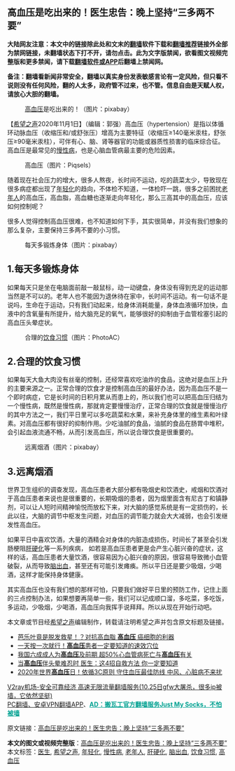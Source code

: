  <h2>高血压是吃出来的！医生忠告：晚上坚持“三多两不要”</h2> <p class="notice"><b>大陆网友注意：本文中的链接除此处和文末的<a href="https://github.com/bannedbook/fanqiang" >翻墙</a>软件下载和<a href="https://github.com/killgcd/justmysocks/blob/master/README.md">翻墙推荐</a>链接外全部为禁网链接，未翻墙状态下打不开，请勿点击。此为文字版禁闻，欲看图文视频完整版和更多禁闻，请下载<a href="https://github.com/bannedbook/fanqiang">翻墙软件或APP</a>后翻墙上禁闻网。</p><p>备注：翻墙看新闻非常安全，翻墙以真实身份发表敏感言论有一定风险，但只看不说则没有任何风险，翻的人太多，政府管不过来，也不管。信息自由是天赋人权，请放心大胆的翻墙。</b></p>  <div class="entry"> <figure><figcaption><a href="https://www.bannedbook.org/bnews/tag/%e9%ab%98%e8%a1%80%e5%8e%8b/" class="st_tag internal_tag" rel="tag" title="标签 高血压 下的日志">高血压</a>是吃出来的！（图片：pixabay）</figcaption></figure> <p>【<span class='wp_keywordlink_affiliate'><a href="https://www.soundofhope.org" title="希望之声" target="_blank">希望之声</a></span>2020年11月1日】（编辑：郭强）高血压（hypertension）是指以体循环动脉血压（收缩压和/或舒张压）增高为主要特征（收缩压≥140毫米汞柱，舒张压≥90毫米汞柱），可伴有心、脑、肾等器官的功能或器质性损害的临床综合征。高血压是最常见的<a href="https://www.bannedbook.org/bnews/tag/%E6%85%A2%E6%80%A7%E7%97%85/" class="st_tag internal_tag" rel="tag" title="标签 慢性病 下的日志">慢性病</a>，也是心脑血管病最主要的危险因素。</p> <figure><figcaption>高血压（图片：Piqsels）</figcaption></figure> <p>随着现在社会压力的增大，很多人熬夜，长时间不运动，吃的蔬菜太少，导致现在很多病症都出现了<a href="https://www.bannedbook.org/bnews/tag/%E5%B9%B4%E8%BD%BB%E5%8C%96/" class="st_tag internal_tag" rel="tag" title="标签 年轻化 下的日志">年轻化</a>的趋向，不体检不知道，一体检吓一跳，很多之前困扰<a href="https://www.bannedbook.org/bnews/tag/%E8%80%81%E5%B9%B4%E4%BA%BA/" class="st_tag internal_tag" rel="tag" title="标签 老年人 下的日志">老年人</a>的高血压，高血脂，高血糖也逐渐走向年轻化，那么三高其中的高血压，应该如何控制呢？</p>  <p>很多人觉得控制高血压很难，也不知道如何下手，其实很简单，并没有我们想象的那么复杂，主要保持三多两不要的小习惯。</p> <figure><figcaption>每天多锻炼身体（图片：pixabay）</figcaption></figure> <h2>1.每天多锻炼身体</h2> <p>如果每天只是坐在电脑面前敲一敲鼠标，动一动键盘，身体没有得到充足的运动那当然是不可以的。老年人也不能因为退休待在家中，长时间不运动。有一句话不是说吗，生命在于运动，只有我们动起来，给身体消耗能量，身体血液循环加快，血液中的含氧量有所提升，给大脑充足的氧气，能够很好的抑制由于血管栓塞引起的高血压头晕症状。</p>  <figure><figcaption>合理的<a href="https://www.bannedbook.org/bnews/tag/%E9%A5%AE%E9%A3%9F%E4%B9%A0%E6%83%AF/" class="st_tag internal_tag" rel="tag" title="标签 饮食习惯 下的日志">饮食习惯</a>（图片：PhotoAC）</figcaption></figure> <h2>2.合理的饮食习惯</h2> <p>如果每天大鱼大肉没有丝毫的控制，还经常喜欢吃油炸的食品，这绝对是血压上升的主要来源之一。正常合理的饮食才是控制高血压的最好办法，因为高血压不是一个即时病症，它是长时间的日积月累从而患上的，所以我们也可以把高血压归结为一个慢性病，既然是慢性病，那就肯定要慢慢治疗，正常合理的饮食就是慢慢治疗的其中方法之一，我们平日里可以多吃蔬菜和水果，来补充身体里的维生素和叶绿素。对高血压都有很好的抑制作用。少吃油腻的食品，油腻的食品在肠胃中堆积，会引起血液流通不畅，从而引发高血压，所以说合理饮食是很重要的。</p> <figure><figcaption>远离烟酒（图片：pixabay）</figcaption></figure> <h2>3.远离烟酒</h2> <p>世界卫生组织的调查发现，高血压患者大部分都有吸烟史和饮酒史，戒烟和饮酒对于高血压患者来说也是很重要的，长期吸烟的患者，因为烟里面含有尼古丁和镇静剂，可以让人短时间精神愉悦而放松下来，对大脑的感觉系统是有一定损伤的，长此以往，大脑的调节中枢发生问题，对血压的调节能力就会大大减弱，也会引发继发性高血压。</p>  <p>如果平日中喜欢饮酒，大量的酒精会对身体的内脏造成损伤，时间长了甚至会引发肠梗阻<a href="https://www.bannedbook.org/bnews/tag/%e8%82%9d%e7%a1%ac%e5%8c%96/" class="st_tag internal_tag" rel="tag" title="标签 肝硬化 下的日志">肝硬化</a>等一系列疾病， 如若是高血压患者更是会产生心脏兴奋的症状，这样的话，高血压患者大量饮酒，很容易因为心脏兴奋的原因，很容易导致微小血管破裂，从而导致<a href="https://www.bannedbook.org/bnews/tag/%E8%84%91%E5%87%BA%E8%A1%80/" class="st_tag internal_tag" rel="tag" title="标签 脑出血 下的日志">脑出血</a>，甚至还有可能引发瘫痪。所以平日还是要少吸烟，少喝酒，这样才能保持身体健康。</p> <p>其实高血压也没有我们想的那样可怕，只要我们做好平日里的预防工作，记住上面的三点控制办法，如果想要再简单一些，我们可以记成顺口溜，多吃菜，多吃饭，多运动，少吸烟，少喝酒，高血压向我挥手说拜拜。所以从现在开始行动吧。</p>  <p>本文章或节目经<a href="https://www.bannedbook.org/bnews/tag/%e5%b8%8c%e6%9c%9b%e4%b9%8b%e5%a3%b0/" class="st_tag internal_tag" rel="tag" title="标签 希望之声 下的日志">希望之声</a>编辑制作，转载请注明希望之声并包含原文标题及链接。</p> <ul class='op-related-articles' title='相关阅读'> <li><a href='https://www.bannedbook.org/bnews/health/20201030/1422664.html' target='_blank'>芭乐叶竟是脱发救星！？对抗高血脂 <b>高血压</b> 癌细胞的利器</a></li> <li><a href='https://www.bannedbook.org/bnews/health/20201029/1422120.html' target='_blank'>一天按一次就行！<b>高血压</b>患者一定要知道的速效穴位</a></li> <li><a href='https://www.bannedbook.org/bnews/health/20201029/1422003.html' target='_blank'>我国六成成人为<b>高血压</b>及前期 超50%心血管病死亡与<b>高血压</b>有关</a></li> <li><a href='https://www.bannedbook.org/bnews/health/20201028/1421420.html' target='_blank'>当<b>高血压</b>伴头晕难忍时 医生：这4招自救方法 你一定要知道</a></li> <li><a href='https://www.bannedbook.org/bnews/health/20201024/1419365.html' target='_blank'>2020年世界<b>高血压</b>日！依循3C原则 守住血压最佳防线 中风、心脏病不来扰</a></li> </ul> <p class="texttj"> <a href="https://www.bannedbook.org/forum23/topic22702.html" target="_blank">V2ray机场-安全可靠经济 高速无限流量翻墙服务(10.25日gfw大屠杀，很多ip被墙，它依然坚挺)</a><br/> <a href="https://github.com/bannedbook/fanqiang/wiki/%E7%A6%81%E9%97%BB%E7%BD%91%E5%AE%89%E5%8D%93%E7%BF%BB%E5%A2%99%E6%96%B0%E9%97%BBAPP" target="_blank">PC翻墙、安卓VPN翻墙APP</a>、<span onclick="window.open('https://github.com/killgcd/justmysocks/blob/master/README.md')" style="font-weight:bold;color:#00A191;cursor:pointer;text-decoration:underline;outline:none">AD：搬瓦工官方翻墙服务Just My Socks，不怕被墙</span></p><p>原文链接：<a class="src_link"  href="https://www.soundofhope.org/post/384989" target="_blank">高血压是吃出来的！医生忠告：晚上坚持“三多两不要”</a></p><a name='sharetosocial'></a>       <div><b>本文的图文或视频完整版</b>：<a href='https://www.bannedbook.org/bnews/comments/20201101/1423892.html'>高血压是吃出来的！医生忠告：晚上坚持“三多两不要”</a></div>  </div><!--END ENTRY--> <div class="postfooter"> <div>本文标签：<a href="https://www.bannedbook.org/bnews/tag/%e5%8c%bb%e7%94%9f/" rel="tag">医生</a>, <a href="https://www.bannedbook.org/bnews/tag/%e5%b8%8c%e6%9c%9b%e4%b9%8b%e5%a3%b0/" rel="tag">希望之声</a>, <a href="https://www.bannedbook.org/bnews/tag/%E5%B9%B4%E8%BD%BB%E5%8C%96/" rel="tag">年轻化</a>, <a href="https://www.bannedbook.org/bnews/tag/%E6%85%A2%E6%80%A7%E7%97%85/" rel="tag">慢性病</a>, <a href="https://www.bannedbook.org/bnews/tag/%E8%80%81%E5%B9%B4%E4%BA%BA/" rel="tag">老年人</a>, <a href="https://www.bannedbook.org/bnews/tag/%e8%82%9d%e7%a1%ac%e5%8c%96/" rel="tag">肝硬化</a>, <a href="https://www.bannedbook.org/bnews/tag/%E8%84%91%E5%87%BA%E8%A1%80/" rel="tag">脑出血</a>, <a href="https://www.bannedbook.org/bnews/tag/%E9%A5%AE%E9%A3%9F%E4%B9%A0%E6%83%AF/" rel="tag">饮食习惯</a>, <a href="https://www.bannedbook.org/bnews/tag/%e9%ab%98%e8%a1%80%e5%8e%8b/" rel="tag">高血压</a></div>  </div><!--END POSTFOOTER--> 